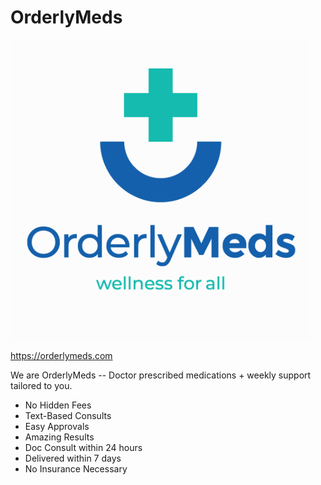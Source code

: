 # OrderlyMeds

<img src="https://raw.githubusercontent.com/orderlymeds/.github/main/profile/images/OrderlyMedsLogo.jpg" width="480" /> 

https://orderlymeds.com

We are OrderlyMeds -- Doctor prescribed medications + weekly support tailored to you.

- No Hidden Fees
- Text-Based Consults
- Easy Approvals
- Amazing Results
- Doc Consult within 24 hours
- Delivered within 7 days
- No Insurance Necessary
